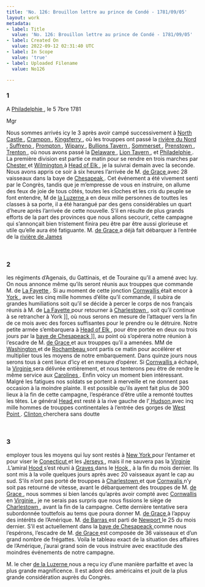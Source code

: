 ```yaml
---
title: 'No. 126: Brouillon lettre au prince de Condé - 1781/09/05'
layout: work
metadata:
- label: Title
  value: 'No. 126: Brouillon lettre au prince de Condé - 1781/09/05'
- label: Created On
  value: 2022-09-12 02:31:40 UTC
- label: In Scope
  value: 'true'
- label: Uploaded Filename
  value: No126

---
```

<div class="pages">
<div id="page-32541637">
<h3><a name="page-32541637">1</a></h3>
<div class="page-content">
<p>A  <a href="../subjects/32162804" title="Philadelphia, Pennsylvania"> Philadelphie </a>, le 5 7bre 1781</p>
<p>Mgr</p>
<p>Nous sommes arrivés icy le 3 après avoir campé successivement <span class="line-break"> </span>à <a href="../subjects/32166203" title="North Castle, New York"> North Castle </a>, <a href="../subjects/32162969" title="Crompond, New York"> Crampon </a>, <a href="../subjects/32163335" title="King’s Ferry, New York "> Kingsferry </a>, où les trouppes ont passé <span class="line-break"> </span>la <a href="../subjects/32162961" title="Hudson River"> rivière du Nord </a>, <a href="../subjects/32162971" title="Suffern’s Tavern"> Suffreno </a>, <a href="../subjects/32162972" title="Pompton, New Jersey"> Prompton </a>, <a href="../subjects/32162973" title="Wippany, New Jersey"> Wipany </a>, <a href="../subjects/32162974" title="Bullion's Tavern"> Bullions Tavern </a>, <span class="line-break"> </span><a href="../subjects/32162975" title="Somerset Court House, New Jersey"> Sommerset </a>, <a href="../subjects/32163312" title="Princeton, New Jersey"> Prenstown </a>, <a href="../subjects/32162954" title=" Trenton, New Jersey"> Trenton </a>, où nous avons passé la <a href="../subjects/32162952" title="Delaware River"> Delaware </a>, <span class="line-break"> </span><a href="../subjects/32162977" title="Red Lion Tavern "> Lion Tavern </a>, et <a href="../subjects/32162804" title="Philadelphia, Pennsylvania"> Philadelphie </a>. La première division est partie <span class="line-break"> </span>ce matin pour se rendre en trois marches par <a href="../subjects/32162955" title="Chester, Pennsylvania"> Chester </a> et <a href="../subjects/32162978" title=" Wilmington, Delaware "> Wilmington </a> <span class="line-break"> </span>à <a href="../subjects/32162871" title="Head of Elk, Maryland "> Head of Elk </a>, je la suivrai demain avec la seconde. Nous avons <span class="line-break"> </span>appris ce soir à six heures l’arrivée de M. <a href="../subjects/32162948" title="François Joseph Paul de Grasse; 1722-1788"> de Grace </a> avec 28 <span class="line-break"> </span>vaisseaux dans la baye de <a href="../subjects/32162873" title="Chesapeake Bay"> Chesapeak </a>. Cet événement a été <span class="line-break"> </span>vivement senti par le Congrès, tandis que je m’empresse de <span class="line-break"> </span>vous en instruire, on allume des feux de joie de tous côtés, toutes les <span class="line-break"> </span>cloches et les cris du peuple se font entendre, M de <a href="../subjects/32166453" title="Ann-César de la Luzerne; 1741-1791"> la Luzerne </a> <span class="line-break"> </span>a en deux mille personnes de touttes les classes à sa porte, il a été <span class="line-break"> </span>harangué par des gens considérables un quart d’heure après <span class="line-break"> </span>l’arrivée de cette nouvelle. S’il en résulte de plus grands <span class="line-break"> </span>efforts de la part des provinces que nous allons secourir, cette <span class="line-break"> </span>campagne qui s’annonçait bien tristement finira peu être par <span class="line-break"> </span>être aussi glorieuse et utile qu’elle aura été fatiguante. M. <a href="../subjects/32162948" title="François Joseph Paul de Grasse; 1722-1788"> de <span class="line-break"> </span>Grace </a> a déjà fait débarquer à l’entrée de la <a href="../subjects/32162814" title="James River"> rivière de James </a></p>
</div>
</div>
<br />
<div id="page-32541638">
<h3><a name="page-32541638">2</a></h3>
<div class="page-content">
<p> les régiments d’Agenais, du Gattinais, et de Touraine qu’il a amené <span class="line-break"> </span>avec luy. On nous annonce même qu’ils seront réunis aux trouppes que <span class="line-break"> </span>commande M. de <a href="../subjects/32162869" title="Gilbert du Motier, marquis de Lafayette; 1757-1834"> La Fayette </a>. Si au moment de cette jonction <a href="../subjects/32162980" title="Charles Cornwallis, 1st Marquess Cornwallis; 1738-1805"> Cornwallis </a> <span class="line-break"> </span>était encor à <a href="../subjects/32162880" title=" Yorktown, Virginia "> York </a>, avec les cinq mille hommes d’élite qu’il commande, <span class="line-break"> </span>il subira de grandes humiliations soit qu’il se décide à percer le <span class="line-break"> </span>corps de nos français réunis à M. de <a href="../subjects/32162869" title="Gilbert du Motier, marquis de Lafayette; 1757-1834"> La Fayette </a> pour retourner <span class="line-break"> </span>à <a href="../subjects/32162842" title="Charleston, South Carolina"> Charlestown </a>, soit qu’il continue à se retrancher à York ]], <span class="line-break"> </span>où nous serons en mesure de l’attaquer vers la fin de ce mois avec <span class="line-break"> </span>des forces suffisantes pour le prendre ou le détruire. Notre petite <span class="line-break"> </span>armée s’embarquera à <a href="../subjects/32162871" title="Head of Elk, Maryland "> Head of Elk </a>, pour être portée en deux ou <span class="line-break"> </span>trois jours par la <a href="../subjects/32162873" title="Chesapeake Bay"> baye de Chesapeack </a> ]], au point où s’opérera <span class="line-break"> </span>notre réunion à l’escadre de M. <a href="../subjects/32162948" title="François Joseph Paul de Grasse; 1722-1788"> de Grace </a> et aux trouppes qu’il <span class="line-break"> </span>a amenées. MM de <a href="../subjects/32162841" title="George Washington; 1732-1799"> Washington </a> et de <a href="../subjects/32166229" title="Jean-Baptiste Donatien de Vimeur de Rochambeau; 1725-1807"> Rochambeau </a> sont partis <span class="line-break"> </span>ce matin pour accélérer et multiplier tous les moyens de notre <span class="line-break"> </span>embarquement. Dans quinze jours nous serons tous à cent lieux <span class="line-break"> </span>d’icy et en mesure d’opérer. Si <a href="../subjects/32162980" title="Charles Cornwallis, 1st Marquess Cornwallis; 1738-1805"> Cornwallis </a> a échapé, la <span class="line-break"> </span><a href="../subjects/32162817" title="Virginia"> Virginie </a> sera délivrée entièrement, et nous tenterons peu être de rendre <span class="line-break"> </span>le même service aux <a href="../subjects/32162965" title="The Carolinas"> Carolines </a>. Enfin voicy un moment bien <span class="line-break"> </span>intéressant. Malgré les fatigues nos soldats se portent à merveille <span class="line-break"> </span>et ne donnent pas occasion à la moindre plainte. Il est possible qu’ils <span class="line-break"> </span>ayent fait plus de 300 lieux à la fin de cette campagne, l’espérance <span class="line-break"> </span>d’être utile a remonté touttes les têtes. Le général <a href="../subjects/32166501" title="William Heath; 1737-1814"> Head </a> est resté à <span class="line-break"> </span>la rive gauche de l’<a href="../subjects/32162961" title="Hudson River"> Hudson </a> avec inq mille hommes de trouppes continentales <span class="line-break"> </span>à l’entrée des gorges de <a href="../subjects/32162981" title="West Point, New York"> West Point </a>. <a href="../subjects/32162898" title="Henry Clinton; 1730-1795"> Clinton </a> cherchera sans doutte </p>
</div>
</div>
<br />
<div id="page-32541639">
<h3><a name="page-32541639">3</a></h3>
<div class="page-content">
<p>employer tous les moyens qui luy sont restés à <a href="../subjects/32162830" title=" New York "> New York </a> pour l’entamer <span class="line-break"> </span>et pour viser le <a href="../subjects/32162919" title="Connecticut"> Conecticut </a> et les <a href="../subjects/32166197" title="New Jersey"> Jerseys </a>, mais il ne sauvera pas <span class="line-break"> </span>la <a href="../subjects/32162817" title="Virginia"> Virginie </a>.L’amiral <a href="../subjects/32162983" title="Samuel Hood; 1724-1816"> Hood </a> s’est réuni à <a href="../subjects/32162892" title="Thomas Graves; 1725-1802"> Graves </a> dans le <a href="../subjects/32162958" title="Sandy Hook, New Jersey"> Hook </a>, à la fin <span class="line-break"> </span>du mois dernier. Ils sont mis à la voile quelques jours après avec 20 vaisseaux <span class="line-break"> </span>ayant le cap au sud. S’ils n’ont pas porté de trouppes à <a href="../subjects/32162842" title="Charleston, South Carolina"> Charlestown </a> <span class="line-break"> </span>et que <a href="../subjects/32162980" title="Charles Cornwallis, 1st Marquess Cornwallis; 1738-1805"> Cornwalis </a> n’y soit pas retourné de vitesse, avant le <span class="line-break"> </span>débarquement des trouppes de M. <a href="../subjects/32162948" title="François Joseph Paul de Grasse; 1722-1788"> de Grace </a>, nous sommes si bien lancés <span class="line-break"> </span>qu’après avoir compté avec <a href="../subjects/32162980" title="Charles Cornwallis, 1st Marquess Cornwallis; 1738-1805"> Cornwallis </a> en <a href="../subjects/32162817" title="Virginia"> Virginie </a>, je ne serais pas <span class="line-break"> </span>surpris que nous fissions le siège de <a href="../subjects/32162842" title="Charleston, South Carolina"> Charlestown </a>, avant la fin de la <span class="line-break"> </span>campagne. Cette dernière tentative sera subordonnée touttefois au tems <span class="line-break"> </span>que poura donner M. <a href="../subjects/32162948" title="François Joseph Paul de Grasse; 1722-1788"> de Grace </a> à l’appuy des intérêts de l’Amérique. <span class="line-break"> </span>M. <a href="../subjects/32162993" title="Jacques-Melchior de Barras de Saint-Laurent; 1720-1792"> de Barras </a> est parti de <a href="../subjects/32162914" title="Newport, Rhode Island"> Newport </a> le 25 du mois dernier. S’il est <span class="line-break"> </span>actuellement dans la <a href="../subjects/32162873" title="Chesapeake Bay"> baye de Chesapeack </a> comme nous l’espérons, <span class="line-break"> </span>l’escadre de M. <a href="../subjects/32162948" title="François Joseph Paul de Grasse; 1722-1788"> de Grace </a> est composée de 36 vaisseaux et d’un <span class="line-break"> </span>grand nombre de frégattes. Voila le tableau exact de la <span class="line-break"> </span>situation des affaires de l’Amérique, j’aurai grand soin de <span class="line-break"> </span>vous instruire avec exactitude des moindres  événements de notre campagne.</p>
<p>M. le cher <a href="../subjects/32166453" title="Ann-César de la Luzerne; 1741-1791"> de la Luzerne </a> nous a reçu icy d’une manière parfaitte <span class="line-break"> </span>et avec la plus grande magnificence. Il est adoré des américains et <span class="line-break"> </span>jouit de la plus grande considération auprès du Congrès. </p>
</div>
</div>
<br />
</div>

